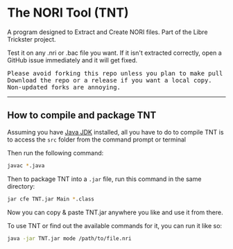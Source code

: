 The NORI Tool (TNT)
===================

A program designed to Extract and Create NORI files.
Part of the Libre Trickster project.

Test it on any .nri or .bac file you want. If it isn't extracted correctly,
open a GitHub issue immediately and it will get fixed.

<pre>
Please avoid forking this repo unless you plan to make pull request.
Download the repo or a release if you want a local copy.
Non-updated forks are annoying.
</pre>

------------------------------------

How to compile and package TNT
----------------------------------

Assuming you have [Java JDK](http://jdk.java.net) installed, all you have to do
to compile TNT is to access the `src` folder from the command prompt or terminal

Then run the following command:
```bash
javac *.java
```

Then to package TNT into a `.jar` file, run this command in the same directory:
```bash
jar cfe TNT.jar Main *.class
```

Now you can copy & paste TNT.jar anywhere you like and use it from there.

To use TNT or find out the available commands for it, you can run it like so:
```bash
java -jar TNT.jar mode /path/to/file.nri
```
